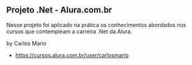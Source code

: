 ## Projeto .Net - Alura.com.br


Nesse projeto foi aplicado na prática os conhecimentos abordados nos cursos que contempleam a carreira .Net da Alura.


by Carlos Mario
- https://cursos.alura.com.br/user/carlosmario
